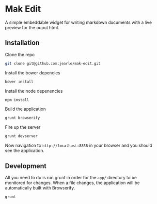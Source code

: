 # Mak Edit

A simple embeddable widget for writing markdown documents
with a live preview for the ouput html.

## Installation

Clone the repo

```bash
git clone git@github.com:jearle/mak-edit.git
```

Install the bower depencies

```bash
bower install
```

Install the node depenencies

```bash
npm install
```

Build the application

```bash
grunt browserify
```

Fire up the server

```bash
grunt devserver
```

Now navigation to `http://localhost:8888` in your browser
and you should see the application.

## Development

All you need to do is run grunt in order for the `app/` directory
to be monitored for changes.  When a file changes, the application
will be automatically built with Browserify.

```bash
grunt
```
